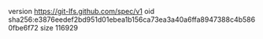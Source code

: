 version https://git-lfs.github.com/spec/v1
oid sha256:e3876eedef2bd951d01ebea1b156ca73ea3a40a6ffa8947388c4b5860fbe6f72
size 116929
